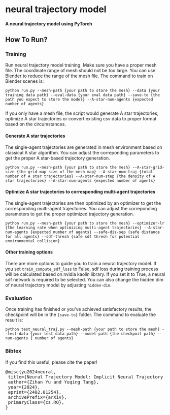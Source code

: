 # neural trajectory model
#### A neural trajectory model using PyTorch 

## How To Run?

### Training

Run neural trajectory model training. Make sure you have a proper mesh file. The coordinate range of mesh should not be too large. You can use Blender to reduce the range of the mesh file. The command to train on Blender scenes is:

```
python run.py --mesh-path {your path to store the mesh} --data {your training data path} --eval-data {your eval data path} --save-to {the path you expect to store the model} --A-star-num-agents {expected number of agents}
```
If you only have a mesh file, the script would generate A star trajectories, optimize A star trajectories or convert existing csv data to proper format based on the circumstances.

#### Generate A star trajectories
The single-agent trajectories are generated in mesh environment based on classical A star algorithm. You can adjust the correponding parameters to get the proper A star-based trajectory generation.
```
python run.py --mesh-path {your path to store the mesh} --A-star-grid-size {the grid map size of the mesh map} --A-star-num-traj {total number of A star trajectories} --A-star-num-step {the density of A star trajectories} --A-star-num-agents {expected number of agents}
```
#### Optimize A star trajectories to corresponding multi-agent trajectories
The single-agent trajectories are then optimized by an optimizer to get the corresponding multi-agent trajectories. You can adjust the correponding parameters to get the proper optimized trajectory generation.
```
python run.py --mesh-path {your path to store the mesh} --optimizer-lr {the learning rate when optimizing multi-agent trajectories} --A-star-num-agents {expected number of agents} --safe-dis-sep {safe distance for all agents} --sdf-thresh {safe sdf thresh for potential environmental collision}
```
#### Other training options
There are more options to guide you to train a neural trajectory model. If you set ```train_compute_sdf_loss``` to False, sdf loss during training process will be calculated based on nvidia kaolin library. If you set it to True, a neural sdf network is required to be selected. You can also change the hidden dim of neural trajectory model by adjusting ```hidden-dim```.

### Evaluation

Once training has finished or you've achieved satisfactory results, the checkpoint will be in the ```{save-to}``` folder. The command to evaluate the result is:
```
python test_neural_traj.py --mesh-path {your path to store the mesh} --test-data {your test data path} --model-path {the checkpoit path} --num-agents { number of agents}
```
### Bibtex
If you find this useful, please cite the paper!
<pre id="codecell0">@misc{yu2024neural,
&nbsp;title={Neural Trajectory Model: Implicit Neural Trajectory Representation for Trajectories Generation}, 
&nbsp;author={Zihan Yu and Yuqing Tang},
&nbsp;year={2024},
&nbsp;eprint={2402.01254},
&nbsp;archivePrefix={arXiv},
&nbsp;primaryClass={cs.RO},
} </pre>


